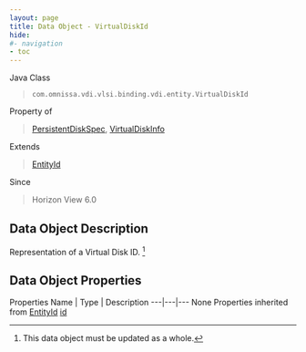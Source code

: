 ```yaml
---
layout: page
title: Data Object - VirtualDiskId
hide:
#- navigation
- toc
---
```








Java Class
> `com.omnissa.vdi.vlsi.binding.vdi.entity.VirtualDiskId`

Property of
> [PersistentDiskSpec](vdi.resources.PersistentDisk.PersistentDiskSpec.md#field_detail), [VirtualDiskInfo](vdi.utils.virtualcenter.VirtualDisk.VirtualDiskInfo.md#field_detail)

Extends
> [EntityId](vdi.EntityId.md)

Since
> Horizon View 6.0


## Data Object Description

Representation of a Virtual Disk ID.
 [^167]



## Data Object Properties
Properties
Name |  Type |  Description
---|---|---
None
Properties inherited from [EntityId](vdi.EntityId.md)
[id](vdi.EntityId.md#id)


 


[^167]: This data object must be updated as a whole.